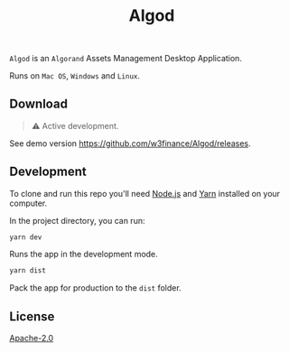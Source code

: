 <h1 align="center">Algod</h1>

<br />

`Algod` is an `Algorand` Assets Management Desktop Application.

Runs on `Mac OS`, `Windows` and `Linux`.

## Download

> ⚠️ Active development.

See demo version <https://github.com/w3finance/Algod/releases>.

## Development

To clone and run this repo you'll need [Node.js](https://nodejs.org/en/) and [Yarn](https://yarnpkg.com/) installed on your computer.

In the project directory, you can run:

```bash
yarn dev
```
Runs the app in the development mode.

```bash
yarn dist
```

Pack the app for production to the `dist` folder.<br />

## License

[Apache-2.0](https://github.com/w3finance/Algod/blob/master/LICENSE)
